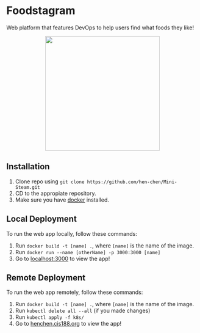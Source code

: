 # Foodstagram

Web platform that features DevOps to help users find what foods they like!

<p align="center">
  <img src="https://github.com/hen-chen/Web-and-Dev/blob/main/fries.jpeg" width="300px"/>
</p>

## Installation

1. Clone repo using `git clone https://github.com/hen-chen/Mini-Steam.git`
2. CD to the appropiate repository.
3. Make sure you have [docker](https://docs.docker.com/get-docker/) installed.

## Local Deployment

To run the web app locally, follow these commands:

1. Run `docker build -t [name] .`, where `[name]` is the name of the image.
2. Run `docker run --name [otherName] -p 3000:3000 [name]`
3. Go to [localhost:3000](localhost:3000) to view the app!

## Remote Deployment

To run the web app remotely, follow these commands:

1. Run `docker build -t [name] .`, where `[name]` is the name of the image.
2. Run `kubectl delete all --all` (if you made changes)
3. Run `kubectl apply -f k8s/`
4. Go to [henchen.cis188.org](https://henchen.cis188.org) to view the app!
